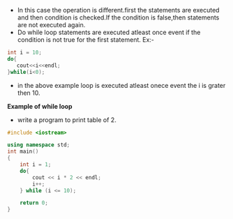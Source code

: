 * In this case the operation is different.first the statements are executed and then condition is checked.If the condition is false,then statements are not executed again.
* Do while loop statements are executed atleast once event if the condition is not true for the first statement.
Ex:-
```cpp
int i = 10;
do{
   cout<<i<<endl;
}while(i<0);
```

* in the above example loop is executed atleast onece event the i is grater then 10.

**Example of while loop**

* write a program to print table of 2.

```c++
#include <iostream>

using namespace std;
int main()
{
    int i = 1;
    do{
        cout << i * 2 << endl;
        i++;
    } while (i <= 10);

    return 0;
}
```